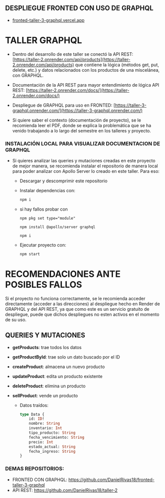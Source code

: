 ## DESPLIEGUE FRONTED CON USO DE GRAPHQL
  
- [fronted-taller-3-graphql.vercel.app](https://fronted-taller-3-graphql.vercel.app/)
  
# TALLER GRAPHQL

- Dentro del desarrollo de este taller se conectó la API REST: [https://taller-2.onrender.com/api/products](https://taller-2.onrender.com/api/products) que contiene la lógica (métodos get, put, delete, etc.) y datos relacionados con los productos de una miscelánea, con GRAPHQL.
  
- Documentación de la API REST para mayor entendimiento de lógica API REST: [https://taller-2.onrender.com/docs/](https://taller-2.onrender.com/docs/)

- Despliegue de GRAPHQL para uso en FRONTED: [https://taller-3-graphql.onrender.com/](https://taller-3-graphql.onrender.com/)

- Si quiere saber el contexto (documentación de proyecto), se le recomienda leer el PDF, donde se explica la problemática que se ha venido trabajando a lo largo del semestre en los talleres y proyecto.

### INSTALACIÓN LOCAL PARA VISUALIZAR DOCUMENTACION DE GRAPHQL

- Si quieres analizar las queries y mutaciones creadas en este proyecto de mejor manera, se recomienda instalar el repositorio de manera local para poder analizar con Apollo Server lo creado en este taller. Para eso:

  - Descargar y descomprimir este repositorio
  - Instalar dependencias con:
    ```sh
    npm i
    ```
  - si hay fallos probar con
 
    ```
    npm pkg set type="module"

    npm install @apollo/server graphql

    npm i
    ```
 
  - Ejecutar proyecto con:
    ```sh
    npm start
    ```

# RECOMENDACIONES ANTE POSIBLES FALLOS

Si el proyecto no funciona correctamente, se le recomienda acceder directamente (acceder a las direcciones) al despliegue hecho en Render de GRAPHQL y del API REST, ya que como este es un servicio gratuito de despliegue, puede que dichos despliegues no esten activos  en el momento de su uso.

## QUERIES Y MUTACIONES

- **getProducts**: trae todos los datos
- **getProductById**: trae solo un dato buscado por el ID

- **createProduct**: almacena un nuevo producto
- **updateProduct**: edita un producto existente
- **deleteProduct**: elimina un producto
- **sellProduct**: vende un producto

  - Datos traídos:

    ```graphql
    type Data {
        id: ID!
        nombre: String
        inventario: Int
        tipo_producto: String
        fecha_vencimiento: String
        precio: Int
        estado_actual: String
        fecha_ingreso: String
    }
    ```
### DEMAS REPOSITORIOS:

- FRONTED CON GRAPHQL:  https://github.com/DanielRivas18/fronted-taller-3-graphql
- API REST:  https://github.com/DanielRivas18/taller-2
